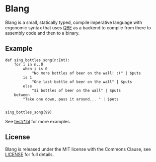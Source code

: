 # Blang

Blang is a small, statically typed, compile imperative language with ergonomic
syntax that uses [QBE](https://c9x.me/compile/) as a backend to compile from
there to assembly code and then to a binary.

## Example

```
def sing_bottles_song(n:Int):
    for i in n..0
        when i is 0
            "No more bottles of beer on the wall! :(" | $puts
        is 1
            "One last bottle of beer on the wall" | $puts
        else
            "$i bottles of beer on the wall" | $puts
    between
        "Take one down, pass it around... " | $puts


sing_bottles_song(99)
```

See [test/\*.bl](test/) for more examples.

## License

Blang is released under the MIT license with the Commons Clause, see
[LICENSE](LICENSE) for full details.
